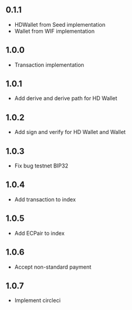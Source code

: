 ## 0.1.1

- HDWallet from Seed implementation
- Wallet from WIF implementation

## 1.0.0

- Transaction implementation

## 1.0.1

- Add derive and derive path for HD Wallet

## 1.0.2

- Add sign and verify for HD Wallet and Wallet

## 1.0.3

- Fix bug testnet BIP32

## 1.0.4

- Add transaction to index

## 1.0.5

- Add ECPair to index

## 1.0.6

- Accept non-standard payment

## 1.0.7

- Implement circleci
